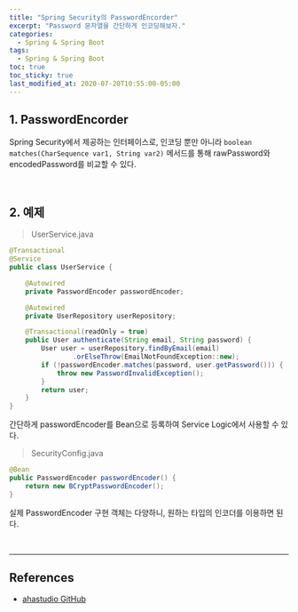 ```yaml
---
title: "Spring Security의 PasswordEncorder"
excerpt: "Password 문자열을 간단하게 인코딩해보자."
categories:
  - Spring & Spring Boot
tags:
  - Spring & Spring Boot
toc: true
toc_sticky: true
last_modified_at: 2020-07-20T10:55:00-05:00
---
```


## 1. PasswordEncorder

Spring Security에서 제공하는 인터페이스로, 인코딩 뿐만 아니라 ``boolean matches(CharSequence var1, String var2)`` 메서드를 통해 rawPassword와 encodedPassword를 비교할 수 있다.

<br>

## 2. 예제

> UserService.java

```java
@Transactional
@Service
public class UserService {

    @Autowired
    private PasswordEncoder passwordEncoder;

    @Autowired
    private UserRepository userRepository;

    @Transactional(readOnly = true)
    public User authenticate(String email, String password) {
        User user = userRepository.findByEmail(email)
                .orElseThrow(EmailNotFoundException::new);
        if (!passwordEncoder.matches(password, user.getPassword())) {
            throw new PasswordInvalidException();
        }
        return user;
    }
}
```

간단하게 passwordEncoder를 Bean으로 등록하여 Service Logic에서 사용할 수 있다.

> SecurityConfig.java

```java
@Bean
public PasswordEncoder passwordEncoder() {
    return new BCryptPasswordEncoder();
}
```

실제 PasswordEncoder 구현 객체는 다양하니, 원하는 타입의 인코더를 이용하면 된다.

<br>

---

## References

* [ahastudio GitHub](https://github.com/ahastudio/fastcampus-eatgo)
